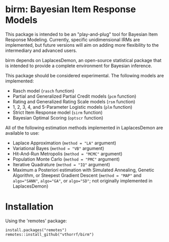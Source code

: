 birm: Bayesian Item Response Models
=============

This package is intended to be an "play-and-plug" tool for Bayesian Item Response Modeling. Currently, specific unidimensional IRMs are implemented, but future versions will aim on adding more flexibility to the intermediary and advanced users.

birm depends on LaplacesDemon, an open-source statistical package that is intended to provide a complete environment for Bayesian inference.

This package should be considered experimental. The following models are implemented:

* Rasch model (`rasch` function)
* Partial and Generalized Partial Credit models (`pcm` function)
* Rating and Generalized Rating Scale models (`rsm` function)
* 1, 2, 3, 4, and 5-Parameter Logistic models (`plm` function)
* Strict Item Response model (`sirm` function)
* Bayesian Optimal Scoring (`optscr` function)

All of the following estimation methods implemented in LaplacesDemon are available to use:

* Laplace Approximation (`method = "LA"` argument)
* Variational Bayes (`method = "VB"` argument)
* Hit-And-Run Metropolis (`method = "MCMC"` argument)
* Population Monte Carlo (`method = "PMC"` argument)
* Iterative Quadrature (`method = "IQ"` argument)
* Maximum a Posteriori estimation with Simulated Annealing, Genetic Algorithm, or Steepest Gradient Descent (`method = "MAP"` and `algo="SANN"`, `algo="GA"`, or `algo="SD"`; not originally implemented in LaplacesDemon)

# Installation #

Using the 'remotes' package:

    install.packages("remotes")
    remotes::install_github("vthorrf/birm")
